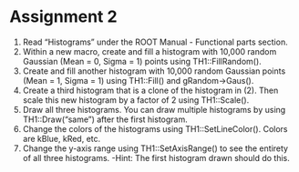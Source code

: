 # Assignment 2
1. Read “Histograms” under the ROOT Manual - Functional parts section.
2. Within a new macro, create and fill a histogram with 10,000 random Gaussian (Mean = 0, Sigma = 1) points using TH1::FillRandom().
3. Create and fill another histogram with 10,000 random Gaussian points (Mean = 1, Sigma = 1) using TH1::Fill() and gRandom->Gaus().
4. Create a third histogram that is a clone of the histogram in (2). Then scale this new histogram by a factor of 2 using TH1::Scale().
5. Draw all three histograms. You can draw multiple histograms by using TH1::Draw(“same”) after the first histogram.
6. Change the colors of the histograms using TH1::SetLineColor(). Colors are kBlue, kRed, etc.
7. Change the y-axis range using TH1::SetAxisRange() to see the entirety of all three histograms. 
        -Hint: The first histogram drawn should do this.
